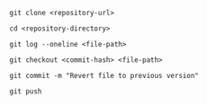 `git clone <repository-url>`

`cd <repository-directory>`

`git log --oneline <file-path>`

`git checkout <commit-hash> <file-path>`

`git commit -m "Revert file to previous version"`

`git push`

